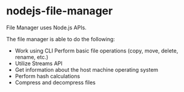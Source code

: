 # nodejs-file-manager

File Manager uses Node.js APIs.

The file manager is able to do the following:

- Work using CLI Perform basic file operations (copy, move, delete, rename, etc.)
- Utilize Streams API
- Get information about the host machine operating system
- Perform hash calculations
- Compress and decompress files
